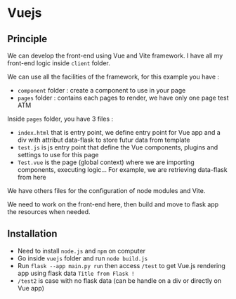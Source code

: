 # Vuejs 

## Principle

We can develop the front-end using Vue and Vite framework. 
I have all my front-end logic inside `client` folder.

We can use all the facilities of the framework, for this example you have :
- `component` folder : create a component to use in your page
- `pages` folder : contains each pages to render, we have only one page test ATM

Inside `pages` folder, you have 3 files : 
- `index.html` that is entry point, we define entry point for Vue app and a div with attribut data-flask to store futur data from template
- `test.js` is js entry point that define the Vue components, plugins and settings to use for this page
- `Test.vue` is the page (global context) where we are importing components, executing logic... For example, we are retrieving data-flask from here

We have others files for the configuration of node modules and Vite.

We need to work on the front-end here, then build and move to flask app the resources when needed.

## Installation

- Need to install `node.js` and `npm` on computer
- Go inside `vuejs` folder and run `node build.js`
- Run `flask --app main.py run` then access `/test` to get Vue.js rendering app using flask data `Title from Flask !`
- `/test2` is case with no flask data (can be handle on a div or directly on Vue app)